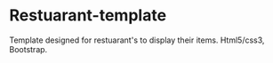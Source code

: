 # Restuarant-template
Template designed for restuarant's to display their items.
Html5/css3, Bootstrap.
